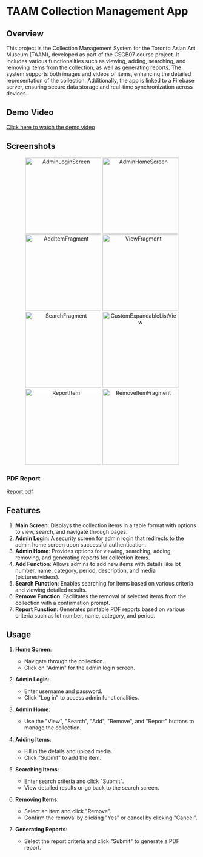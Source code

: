 # TAAM Collection Management App

## Overview

This project is the Collection Management System for the Toronto Asian Art Museum (TAAM), developed as part of the CSCB07 course project. It includes various functionalities such as viewing, adding, searching, and removing items from the collection, as well as generating reports. The system supports both images and videos of items, enhancing the detailed representation of the collection. Additionally, the app is linked to a Firebase server, ensuring secure data storage and real-time synchronization across devices.

## Demo Video

[Click here to watch the demo video](https://github.com/user-attachments/assets/de334da3-b7cb-4d24-b236-e136d505063d)

## Screenshots

<p align="center">
  <img src="https://github.com/user-attachments/assets/282442f8-4719-478a-9b59-59446f2a62a3" alt="AdminLoginScreen" width="200"/>
  <img src="https://github.com/user-attachments/assets/c974371e-f2f8-4e62-905b-4b945a2d8ae1" alt="AdminHomeScreen" width="200"/>
  <img src="https://github.com/user-attachments/assets/924aeb56-2cc9-4849-8f1b-afa0ab62e45d" alt="AddItemFragment" width="200"/>
  <img src="https://github.com/user-attachments/assets/53f9cb4a-3069-4eaf-ae29-65a2ba7471c4" alt="ViewFragment" width="200"/>
  <img src="https://github.com/user-attachments/assets/6bf554ee-cda2-43ca-83b4-7611df611f65" alt="SearchFragment" width="200"/>
  <img src="https://github.com/user-attachments/assets/b89beaba-efcb-4c27-8b27-93fa537901c6" alt="CustomExpandableListView" width="200"/>
  <img src="https://github.com/user-attachments/assets/1ad1d6aa-ff1c-4331-96b1-d632239edfee" alt="ReportItem" width="200"/>
  <img src="https://github.com/user-attachments/assets/057e62af-25e6-4874-87be-b798a2fdf264" alt="RemoveItemFragment" width="200"/>
</p>

### PDF Report
[Report.pdf](https://github.com/user-attachments/files/16537191/Report.pdf)

## Features

1. **Main Screen**: Displays the collection items in a table format with options to view, search, and navigate through pages.
2. **Admin Login**: A security screen for admin login that redirects to the admin home screen upon successful authentication.
3. **Admin Home**: Provides options for viewing, searching, adding, removing, and generating reports for collection items.
4. **Add Function**: Allows admins to add new items with details like lot number, name, category, period, description, and media (pictures/videos).
5. **Search Function**: Enables searching for items based on various criteria and viewing detailed results.
6. **Remove Function**: Facilitates the removal of selected items from the collection with a confirmation prompt.
7. **Report Function**: Generates printable PDF reports based on various criteria such as lot number, name, category, and period.

## Usage

1. **Home Screen**: 
   - Navigate through the collection.
   - Click on "Admin" for the admin login screen.

2. **Admin Login**: 
   - Enter username and password.
   - Click "Log in" to access admin functionalities.

3. **Admin Home**: 
   - Use the "View", "Search", "Add", "Remove", and "Report" buttons to manage the collection.

4. **Adding Items**: 
   - Fill in the details and upload media.
   - Click "Submit" to add the item.

5. **Searching Items**: 
   - Enter search criteria and click "Submit".
   - View detailed results or go back to the search screen.

6. **Removing Items**: 
   - Select an item and click "Remove".
   - Confirm the removal by clicking "Yes" or cancel by clicking "Cancel".

7. **Generating Reports**: 
   - Select the report criteria and click "Submit" to generate a PDF report.
